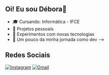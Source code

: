 ## Oi! Eu sou Débora👋

- 🎓 Cursando: Informática - IFCE
- 🔧 Projetos pessoais
- 🧠 Experimentos com novas tecnologias
- 💬 Um pouco da minha jornada como dev
-->
## Redes Sociais

[![Instagram](https://img.shields.io/badge/Instagram-E4405F?style=for-the-badge&logo=instagram&logoColor=white)](https://www.instagram.com/xx.deboraz_/) [![Gmail](https://img.shields.io/badge/Gmail-D14836?style=for-the-badge&logo=gmail&logoColor=white)](debora.liah09@aluno.ifce.edu.br)
